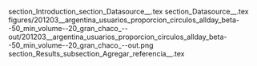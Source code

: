 section_Introduction_section_Datasource__.tex
section_Datasource__.tex
figures/201203__argentina_usuarios_proporcion_circulos_allday_beta--50_min_volume--20_gran_chaco_--out/201203__argentina_usuarios_proporcion_circulos_allday_beta--50_min_volume--20_gran_chaco_--out.png
section_Results_subsection_Agregar_referencia__.tex
